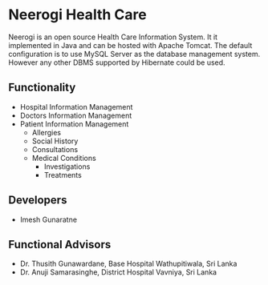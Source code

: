 Neerogi Health Care
====================

Neerogi is an open source Health Care Information System. It it implemented in Java and can be hosted with Apache Tomcat.
The default configuration is to use MySQL Server as the database management system. However any other DBMS supported by
Hibernate could be used.

Functionality
-------------
- Hospital Information Management
- Doctors Information Management
- Patient Information Management
    - Allergies
    - Social History
    - Consultations
    - Medical Conditions
        - Investigations
        - Treatments


Developers
----------
- Imesh Gunaratne


Functional Advisors
-------------------
- Dr. Thusith Gunawardane, Base Hospital Wathupitiwala, Sri Lanka
- Dr. Anuji Samarasinghe, District Hospital Vavniya, Sri Lanka
